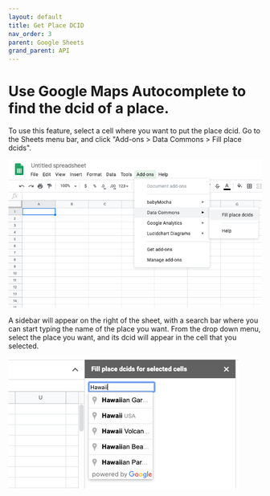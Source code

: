 ```yaml
---
layout: default
title: Get Place DCID
nav_order: 3
parent: Google Sheets
grand_parent: API
---
```


# Use Google Maps Autocomplete to find the dcid of a place.

To use this feature, select a cell where you want to put the place dcid. Go to the Sheets menu bar, and click "Add-ons > Data Commons > Fill place dcids".

![](/assets/sheets_menu_bar.png)

A sidebar will appear on the right of the sheet, with a search bar where you can start typing the name of the place you want. From the drop down menu, select the place you want, and its dcid will appear in the cell that you selected.

![](/assets/sheets_search_box.png)
